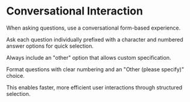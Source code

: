 # Conversational Interaction

When asking questions, use a conversational form-based experience.

Ask each question individually prefixed with a character and  numbered answer options for quick selection.

Always include an "other" option that allows custom specification.

Format questions with clear numbering and an "Other (please specify)" choice.

This enables faster, more efficient user interactions through structured selection.